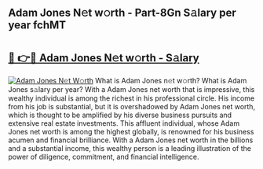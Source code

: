 ## Adam Jones N𝚎t w𝚘rth - Part-8Gn S𝚊lary per year fchMT

# <h2><a href="http://gc3fkiy.nevu.top/?p=Adam+Jones">🔗 👉🔴 Adam Jones N𝚎t w𝚘rth - S𝚊lary</a></h2>

[![Adam Jones N𝚎t W𝚘rth](https://i.imgur.com/Oavwk0R.jpeg)](http://gc3fkiy.nevu.top/?p=Adam+Jones)
What is Adam Jones n𝚎t w𝚘rth? What is Adam Jones s𝚊lary per year?
With a Adam Jones net worth that is impressive, this wealthy individual is among the richest in his professional circle. His income from his job is substantial, but it is overshadowed by Adam Jones net worth, which is thought to be amplified by his diverse business pursuits and extensive real estate investments. This affluent individual, whose Adam Jones net worth is among the highest globally, is renowned for his business acumen and financial brilliance. With a Adam Jones net worth in the billions and a substantial income, this wealthy person is a leading illustration of the power of diligence, commitment, and financial intelligence.
